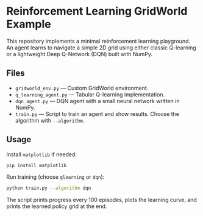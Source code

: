# Reinforcement Learning GridWorld Example

This repository implements a minimal reinforcement learning playground. An agent learns to navigate a simple 2D grid using either classic Q-learning or a lightweight Deep Q-Network (DQN) built with NumPy.

## Files

- `gridworld_env.py` — Custom GridWorld environment.
- `q_learning_agent.py` — Tabular Q-learning implementation.
- `dqn_agent.py` — DQN agent with a small neural network written in NumPy.
- `train.py` — Script to train an agent and show results. Choose the algorithm with `--algorithm`.

## Usage

Install `matplotlib` if needed:

```bash
pip install matplotlib
```

Run training (choose `qlearning` or `dqn`):

```bash
python train.py --algorithm dqn
```

The script prints progress every 100 episodes, plots the learning curve, and prints the learned policy grid at the end.
